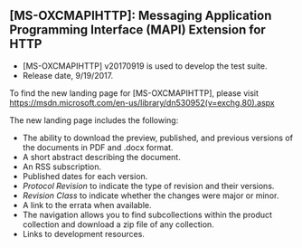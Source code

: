 ## [MS-OXCMAPIHTTP]: Messaging Application Programming Interface (MAPI) Extension for HTTP
- [MS-OXCMAPIHTTP] v20170919 is used to develop the test suite. 
- Release date, 9/19/2017.

To find the new landing page for [MS-OXCMAPIHTTP], please visit https://msdn.microsoft.com/en-us/library/dn530952(v=exchg.80).aspx

The new landing page includes the following:
- The ability to download the preview, published, and previous versions of the documents in PDF and .docx format.
- A short abstract describing the document.
- An RSS subscription.
- Published dates for each version.
- *Protocol Revision* to indicate the type of revision and their versions.
- *Revision Class* to indicate whether the changes were major or minor.
- A link to the errata when available.
- The navigation allows you to find subcollections within the product collection and download a zip file of any collection.
- Links to development resources.